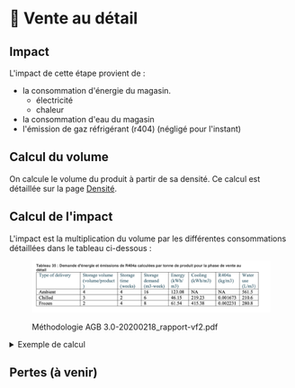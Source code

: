# 🏪 Vente au détail

## Impact

L'impact de cette étape provient de :

* la consommation d'énergie du magasin.
  * électricité
  * chaleur
* la consommation d'eau du magasin
* l'émission de gaz réfrigérant (r404) (négligé pour l'instant)

## Calcul du volume

On calcule le volume du produit à partir de sa densité. Ce calcul est détaillée sur la page [Densité](../densite.md).

## Calcul de l'impact

L'impact est la multiplication du volume par les différentes consommations détaillées dans le tableau ci-dessous :

<figure><img src="../../.gitbook/assets/image (3) (2) (1).png" alt=""><figcaption><p>Méthodologie AGB 3.0-20200218_rapport-vf2.pdf</p></figcaption></figure>



<details>

<summary>Exemple de calcul</summary>

Pour 1 kg de produit surgelé, de densité 1 kg/L. Notons son volume V. On a V = 1 L = 0.001 m3. Calculons l'impact de la vente au détail I\_vente. Cela dépend de :&#x20;

* I\_energy : l'impact de l'énergie consommé dans le magasin (éclairage,...)
* I\_cooling : l'impact du maintien au froid du produit congelé
* I\_water : l'impact de la consommation d'eau

Ces impacts se calculent à partir des impacts unitaires suivant :

* Iu\_élec : l'impact d'un kWh d'électricité&#x20;
* Iu\_water : l'impact d'un m3 d'eau

et des quantités suivantes :

* Q\_energy : la quantité d'énergie consommée par notre produit au magasin (éclairage,...)
* Q\_cooling : la quantité d'énergie nécessa:ire pour conserver au froid notre produit au magasin
* Q\_water : la quantité d'eau nécessaire pour notre produit au magasin

Ces quantités se calculent à partir de :

* Qu\_energy\_frozen : la quantité d'eau nécessaire pour 1m3 de produit surgelé
* Qu\_cooling\_frozen : la quantité d'énergie nécessaire pour conserver au froid notre produit au magasin
* Qu\_water\_frozen : la quantité d'énergie consommé par notre produit au magasin (éclairage,...)

```
I_vente = I_energy + I_cooling + I_water
I_vente = Q_energy * Iu_élec + Q_cooling * Iu_élec + Q_water * Iu_water)

I_vente = V * Qu_energy_frozen * Iu_élec + V * Qu_cooling_frozen * Iu_élec
 + V * Qu_water_frozen * Iu_water

**I_vente** = V * [(Qu_energy_frozen + Qu_cooling_frozen)* Iu_élec
 + Qu_water_frozen * Iu_water]


I_vente = 0.001 * [(61.54 + 415.38)* Iu_élec
 + 280.8 * Iu_water]
```

</details>



## Pertes (à venir)



